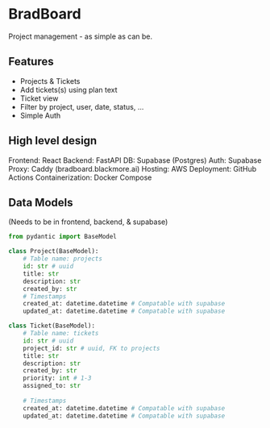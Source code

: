 # BradBoard 
Project management - as simple as can be.

## Features
- Projects & Tickets 
- Add tickets(s) using plan text 
- Ticket view
- Filter by project, user, date, status, ...
- Simple Auth

## High level design 
Frontend: React
Backend: FastAPI
DB: Supabase (Postgres)
Auth: Supabase
Proxy: Caddy (bradboard.blackmore.ai)
Hosting: AWS
Deployment: GitHub Actions
Containerization: Docker Compose

## Data Models 
(Needs to be in frontend, backend, & supabase)
~~~python
from pydantic import BaseModel

class Project(BaseModel):
    # Table name: projects
    id: str # uuid
    title: str
    description: str
    created_by: str
    # Timestamps
    created_at: datetime.datetime # Compatable with supabase
    updated_at: datetime.datetime # Compatable with supabase

class Ticket(BaseModel):
    # Table name: tickets
    id: str # uuid
    project_id: str # uuid, FK to projects
    title: str
    description: str
    created_by: str
    priority: int # 1-3
    assigned_to: str
    
    # Timestamps
    created_at: datetime.datetime # Compatable with supabase
    updated_at: datetime.datetime # Compatable with supabase
~~~

